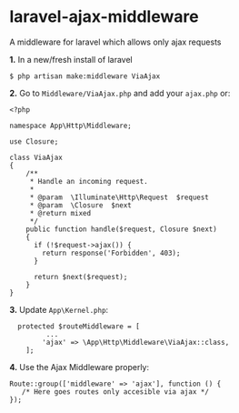 # laravel-ajax-middleware
A middleware for laravel which allows only ajax requests

**1.** In a new/fresh install of laravel

```
$ php artisan make:middleware ViaAjax
```

**2.** Go to `Middleware/ViaAjax.php` and add your `ajax.php` or:

```
<?php

namespace App\Http\Middleware;

use Closure;

class ViaAjax
{
    /**
     * Handle an incoming request.
     *
     * @param  \Illuminate\Http\Request  $request
     * @param  \Closure  $next
     * @return mixed
     */
    public function handle($request, Closure $next)
    {
      if (!$request->ajax()) {
        return response('Forbidden', 403);
      }

      return $next($request);
    }
}
```
**3.** Update `App\Kernel.php`:
```
  protected $routeMiddleware = [
         ...
        'ajax' => \App\Http\Middleware\ViaAjax::class,
    ];
```

**4.** Use the Ajax Middleware properly:
```
Route::group(['middleware' => 'ajax'], function () {
   /* Here goes routes only accesible via ajax */  
});
```
